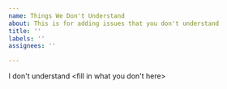 ```yaml
---
name: Things We Don't Understand
about: This is for adding issues that you don't understand
title: ''
labels: ''
assignees: ''

---
```


I don't understand <fill in what you don't here>
